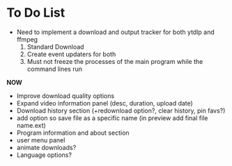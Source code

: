 # To Do List
- Need to implement a download and output tracker for both ytdlp and ffmpeg
    1. Standard Download
    2. Create event updaters for both
    3. Must not freeze the processes of the main program while the command lines run

**NOW**
- Improve download quality options
- Expand video information panel (desc, duration, upload date)
- Download history section (+redownload option?, clear history, pin favs?)
- add option so save file as a specific name (in preview add final file name.ext)
- Program information and about section
- user menu panel
- animate downloads?
- Language options?
